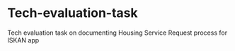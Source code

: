 # Tech-evaluation-task
Tech evaluation task on documenting Housing Service Request process for ISKAN app
